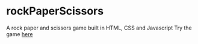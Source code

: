 # rockPaperScissors
A rock paper and scissors game built in HTML, CSS and Javascript
Try the game [here](https://www.samanshk.github.io/rockPaperScissors)

